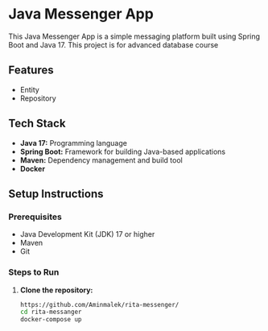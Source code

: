# Java Messenger App

This Java Messenger App is a simple messaging platform built using Spring Boot and Java 17. This project is for advanced database course

## Features

- Entity
- Repository

## Tech Stack

- **Java 17:** Programming language
- **Spring Boot:** Framework for building Java-based applications
- **Maven:** Dependency management and build tool
- **Docker**

## Setup Instructions

### Prerequisites

- Java Development Kit (JDK) 17 or higher
- Maven
- Git

### Steps to Run

1. **Clone the repository:**

   ```bash
   https://github.com/Aminmalek/rita-messenger/
   cd rita-messanger
   docker-compose up
